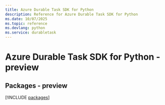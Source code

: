 ```yaml
---
title: Azure Durable Task SDK for Python
description: Reference for Azure Durable Task SDK for Python
ms.date: 10/07/2025
ms.topic: reference
ms.devlang: python
ms.service: durabletask
---
```

# Azure Durable Task SDK for Python - preview
## Packages - preview
[!INCLUDE [packages](durable-task-index.md)]